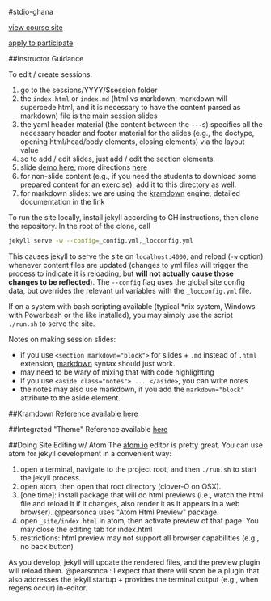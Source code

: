 #stdio-ghana

[view course site](http://stdio-ghana.github.io/)

[apply to participate](http://goo.gl/d68nbg)

##Instructor Guidance

To edit / create sessions:
 1. go to the sessions/YYYY/$session folder
 2. the `index.html` or `index.md` (html vs markdown; markdown will supercede
html, and it is necessary to have the content parsed as markdown) file is the
main session slides
 3. the yaml header material (the content between the `---`s) specifies all the
necessary header and footer material for the slides (e.g., the doctype, opening
html/head/body elements, closing elements) via the layout value
 4. so to add / edit slides, just add / edit the section elements.
 5. slide [demo here](http://lab.hakim.se/reveal-js/#/); more directions [here](https://github.com/hakimel/reveal.js)
 6. for non-slide content (e.g., if you need the students to download some
prepared content for an exercise), add it to this directory as well.
 7. for markdown slides: we are using the [kramdown](http://kramdown.gettalong.org/syntax.html) engine; detailed documentation in the link

To run the site locally, install jekyll according to GH instructions, then clone
the repository.  In the root of the clone, call

``` bash
jekyll serve -w --config=_config.yml,_locconfig.yml
```

This causes jekyll to serve the site on `localhost:4000`, and reload (`-w` option) whenever
content files are updated (changes to yml files will trigger the process to
indicate it is reloading, but **will not actually cause those changes to be reflected**).
The `--config` flag uses the global site config data, but overrides the relevant
url variables with the `_locconfig.yml` file.

If on a system with bash scripting available (typical *nix system, Windows with
Powerbash or the like installed), you may simply use the script `./run.sh` to
serve the site.

Notes on making session slides:
- if you use `<section markdown="block">` for slides + `.md` instead of `.html`
extension, [markdown](https://github.com/adam-p/markdown-here/wiki/Markdown-Cheatsheet) syntax should just work.
- may need to be wary of mixing that with code highlighting
- if you use `<aside class="notes"> ... </aside>`, you can write notes
- the notes may also use markdown, if you add the `markdown="block"` attribute
to the aside element.

##Kramdown Reference
available [here](http://kramdown.gettalong.org/syntax.html)

##Integrated "Theme" Reference
available [here](http://www.ece.rutgers.edu/~marsic/books/SE/projects/Restaurant/RestaurantAutomation.pdf)

##Doing Site Editing w/ Atom
The [atom.io](http://atom.io) editor is pretty great.  You can use atom for jekyll
development in a convenient way:

1. open a terminal, navigate to the project root, and then `./run.sh` to start
the jekyll process.
2. open atom, then open that root directory (clover-O on OSX).
3. [one time]: install package that will do html previews (i.e., watch the html
  file and reload it if it changes, also render it as it appears in a web browser).
  @pearsonca uses "Atom Html Preview" package.
4. open `_site/index.html` in atom, then activate preview of that page.  You may
close the editing tab for index.html
5. restrictions: html preview may not support all browser capabilities (e.g., no
  back button)

As you develop, jekyll will update the rendered files, and the preview plugin
will reload them.  @pearsonca : I expect that there will soon be a plugin that also addresses
the jekyll startup + provides the terminal output (e.g., when regens occur) in-editor.
